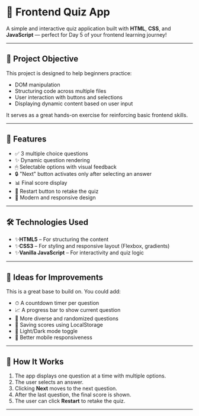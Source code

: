 # 🧠 Frontend Quiz App

A simple and interactive quiz application built with **HTML**, **CSS**, and **JavaScript** — perfect for Day 5 of your frontend learning journey!

---

## 🎯 Project Objective

This project is designed to help beginners practice:

- DOM manipulation
- Structuring code across multiple files
- User interaction with buttons and selections
- Displaying dynamic content based on user input

It serves as a great hands-on exercise for reinforcing basic frontend skills.

---
## 🧩 Features

- ✅ 3 multiple choice questions
- ✨ Dynamic question rendering
- 🖱 Selectable options with visual feedback
- 🔒 "Next" button activates only after selecting an answer
- 📊 Final score display
- 🔄 Restart button to retake the quiz
- 🎨 Modern and responsive design

---

## 🛠 Technologies Used

- ✨**HTML5** – For structuring the content
- ✨**CSS3** – For styling and responsive layout (Flexbox, gradients)
- ✨**Vanilla JavaScript** – For interactivity and quiz logic

---

## 📌 Ideas for Improvements

This is a great base to build on. You could add:

- ⏱ A countdown timer per question
- 📈 A progress bar to show current question
- 🧠 More diverse and randomized questions
- 💾 Saving scores using LocalStorage
- 🌙 Light/Dark mode toggle
- 📱 Better mobile responsiveness

---

## 🧠 How It Works

1. The app displays one question at a time with multiple options.
2. The user selects an answer.
3. Clicking **Next** moves to the next question.
4. After the last question, the final score is shown.
5. The user can click **Restart** to retake the quiz.

---


